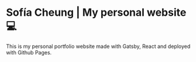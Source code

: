 # Sofía Cheung | My personal website :computer:

This is my personal portfolio website made with Gatsby, React and deployed with Github Pages.
